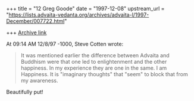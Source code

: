 +++
title = "12 Greg Goode"
date = "1997-12-08"
upstream_url = "https://lists.advaita-vedanta.org/archives/advaita-l/1997-December/007722.html"

+++
[Archive link](https://lists.advaita-vedanta.org/archives/advaita-l/1997-December/007722.html)

At 09:14 AM 12/8/97 -1000, Steve Cotten wrote:
>It was mentioned earlier the difference between Advaita and Buddhism were
>that one led to enlightenment and the other happiness. In my experience they
>are one in the same. I am Happiness. It is "imaginary thoughts" that "seem"
>to block that from my awareness.

Beautifully put!

